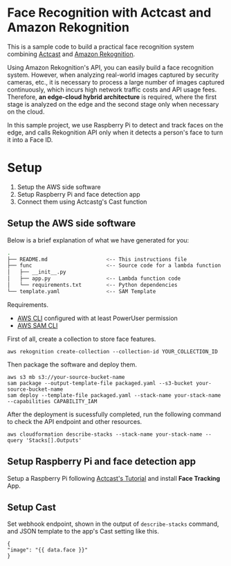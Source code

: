 # Face Recognition with Actcast and Amazon Rekognition

This is a sample code to build a practical face recognition system combining [Actcast](https://actcast.io) and [Amazon Rekognition](https://aws.amazon.com/rekognition/).

Using Amazon Rekognition's API, you can easily build a face recognition system.
However, when analyzing real-world images captured by security cameras, etc., it is necessary to process a large number of images captured continuously, which incurs high network traffic costs and API usage fees.
Therefore, **an edge-cloud hybrid architecture** is required, where the first stage is analyzed on the edge and the second stage only when necessary on the cloud.

In this sample project, we use Raspberry Pi to detect and track faces on the edge, and calls Rekognition API only when it detects a person's face to turn it into a Face ID.

# Setup

1. Setup the AWS side software
2. Setup Raspberry Pi and face detection app
3. Connect them using Actcastg's Cast function

## Setup the AWS side software

Below is a brief explanation of what we have generated for you:

```bash
.
├── README.md                   <-- This instructions file
├── func                        <-- Source code for a lambda function
│   ├── __init__.py
│   ├── app.py                  <-- Lambda function code
│   └── requirements.txt        <-- Python dependencies
└── template.yaml               <-- SAM Template
```

Requirements.

* [AWS CLI](https://aws.amazon.com/cli/) configured with at least PowerUser permission
* [AWS SAM CLI](https://aws.amazon.com/serverless/sam/)


First of all, create a collection to store face features.

```
aws rekognition create-collection --collection-id YOUR_COLLECTION_ID
```

Then package the software and deploy them.

```
aws s3 mb s3://your-source-bucket-name
sam package --output-template-file packaged.yaml --s3-bucket your-source-bucket-name
sam deploy --template-file packaged.yaml --stack-name your-stack-name  --capabilities CAPABILITY_IAM
```

After the deployment is sucessfully completed, run the following command to check the API endpoint and other resources.

```
aws cloudformation describe-stacks --stack-name your-stack-name --query 'Stacks[].Outputs'
```

## Setup Raspberry Pi and face detection app

Setup a Raspberry Pi following [Actcast's Tutorial](https://actcast.io/docs/) and install **Face Tracking** App.

## Setup Cast

Set webhook endpoint, shown in the output of `describe-stacks` command,  and JSON template to the app's Cast setting like this.

```
{
"image": "{{ data.face }}"
}
```
